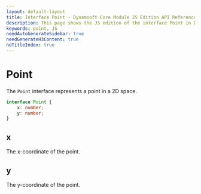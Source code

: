```yaml
---
layout: default-layout
title: Interface Point - Dynamsoft Core Module JS Edition API Reference
description: This page shows the JS edition of the interface Point in Dynamsoft Core Module.
keywords: point, JS
needAutoGenerateSidebar: true
needGenerateH3Content: true
noTitleIndex: true
---
```


# Point

The `Point` interface represents a point in a 2D space.

```typescript
interface Point {
    x: number;
    y: number;
}
```

## x

The x-coordinate of the point.

## y

The y-coordinate of the point.
